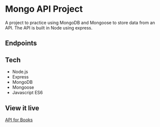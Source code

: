 # Mongo API Project

A project to practice using MongoDB and Mongoose to store data from an API. The API is built in Node using express. 

## Endpoints

## Tech

* Node.js
* Express 
* MongoDB
* Mongoose
* Javascript ES6

## View it live

[API for Books](https://andrea-mongo-book-api.herokuapp.com/)